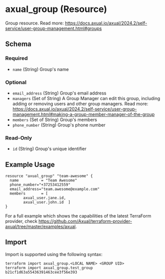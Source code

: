 # axual_group (Resource)

Group resource. Read more: https://docs.axual.io/axual/2024.2/self-service/user-group-management.html#groups

<!-- schema generated by tfplugindocs -->
## Schema

### Required

- `name` (String) Group's name

### Optional

- `email_address` (String) Group's email address
- `managers` (Set of String) A Group Manager can edit this group, including adding or removing users and other group managers. Read more: https://docs.axual.io/axual/2024.2/self-service/user-group-management.html#making-a-group-member-manager-of-the-group
- `members` (Set of String) Group's members
- `phone_number` (String) Group's phone number

### Read-Only

- `id` (String) Group's unique identifier

## Example Usage

```hcl
resource "axual_group" "team-awesome" {
  name          = "Team Awesome"
  phone_number="+37253412559"
  email_address="team.awesome@example.com"
  members       = [
    	axual_user.jane.id,
    	axual_user.john.id  ]
}
```

For a full example which shows the capabilities of the latest TerraForm provider, check https://github.com/Axual/terraform-provider-axual/tree/master/examples/axual.

## Import

Import is supported using the following syntax:

```shell
terraform import axual_group.<LOCAL NAME> <GROUP UID>
terraform import axual_group.test_group b21cf1d63a55436391463cee3f56e393
```